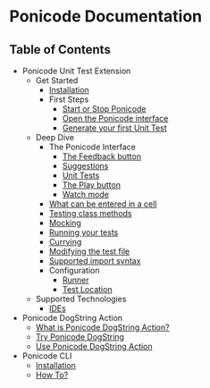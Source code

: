 # Ponicode Documentation

## Table of Contents

- Ponicode Unit Test Extension
  - Get Started
    - [Installation](ut_extension/get_started/installation.md)
    - First Steps
      <!-- - [Setup your project] -->
      - [Start or Stop Ponicode](ut_extension/get_started/first_steps/startStopPonicode.md)
      - [Open the Ponicode interface](ut_extension/get_started/first_steps/openInterface.md)
      - [Generate your first Unit Test](ut_extension/get_started/first_steps/generateFirstUt.md)
      <!-- - [Create a test manually] -->
  - Deep Dive
    <!-- - [Functions Supported] -->
    - The Ponicode Interface
      <!-- - [Intro] -->
      - [The Feedback button](ut_extension/deep_dive/ponicode_interface/feedbackButton.md)
      - [Suggestions](ut_extension/deep_dive/ponicode_interface/suggestions.md)
      - [Unit Tests](ut_extension/deep_dive/ponicode_interface/unitTests.md)
      <!-- - [Adding or removing columns] -->
      - [The Play button](ut_extension/deep_dive/ponicode_interface/playButton.md)
      - [Watch mode](ut_extension/deep_dive/ponicode_interface/watchMode.md)
      <!-- - [The bolt symbol] -->
      <!-- - [The coverage indication] -->
      <!-- - [Modify the test description] -->
    - [What can be entered in a cell](ut_extension/deep_dive/cell.md)
    - [Testing class methods](ut_extension/deep_dive/classMethods.md)
    - [Mocking](ut_extension/deep_dive/mocking.md)
    - [Running your tests](ut_extension/deep_dive/runningTests.md)
    <!-- - [How suggestions work] -->
    <!-- - [Assertions and matchers] -->
    - [Currying](ut_extension/deep_dive/currying.md)
    - [Modifying the test file](ut_extension/deep_dive/modifyingTestFile.md)
    - [Supported import syntax](ut_extension/deep_dive/importSyntax.md)
    <!-- - [Coverage alculation] -->
    - Configuration
      - [Runner](ut_extension/deep_dive/configuration/runner.md)
      - [Test Location](ut_extension/deep_dive/configuration/testLocation.md)
  - Supported Technologies
    - [IDEs](ut_extension/supported_technologies/IDEs.md)
    <!-- - [Languages] -->
    <!-- - [Test Frameworks] -->
    <!-- - [Environments] -->
- Ponicode DogString Action
  - [What is Ponicode DogString Action?](dogstring_action/what-is-ponicode-dogstring-action.md)
  - [Try Ponicode DogString](dogstring_action/try-ponicode-dogstring.md)
  - [Use Ponicode DogString Action](dogstring_action/use-ponicode-dogstring-action.md)
- Ponicode CLI
  - [Installation](cli/installation.md)
  - [How To?](cli/how-to.md)